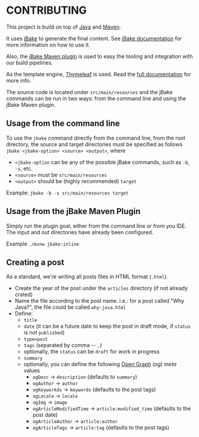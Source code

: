 # CONTRIBUTING

This project is build on top of [Java](https://www.java.com/en/) and [Maven](https://maven.apache.org/).

It uses [jBake](https://jbake.org/) to generate the final content. See [jBake documentation](https://jbake.org/docs/)
for more information on how to use it.

Also, the [jBake Maven plugin](https://github.com/jbake-org/jbake-maven-plugin) is used to easy the tooling and
integration with our build pipelines.

As the template engine, [Thymeleaf](https://www.thymeleaf.org/) is used. Read the
[full documentation](https://www.thymeleaf.org/documentation.html) for more info.

The source code is located under `src/main/resources` and the jBake commands can be run in two ways: from the command
line and using the jBake Maven plugin.

## Usage from the command line

To use the `jbake` command directly from the command line, from the root directory, the source and target
directories must be specified as follows `jbake <jbake-option> <source> <output>`, where

- `<jbake-option` can be any of the possible jBake commands, such as `-b`, `-s`, etc.
- `<source>` must be `src/main/resources`
- `<output>` should be (highly recommended) `target`

Example: `jbake -b -s src/main/resources target`

## Usage from the jBake Maven Plugin

Simply run the plugin goal, either from the command line or from you IDE. The input and out directories have already
been configured.

Example `./mvnw jbake:inline`

## Creating a post

As a standard, we're writing all posts files in HTML format (`.html`).

- Create the year of the post under the `articles` directory (if not already crated)
- Name the file according to the post name. i.e.: for a post called "Why Java?", the file could be called `why-java.html`
- Define:
  * `title`
  * `date` (it can be a future date to keep the post in draft mode, if `status` is not `published`)
  * `type=post`
  * `tags` (separated by comma -- `,`)
  * optionally, the `status` can be `draft` for work in progress
  * `summary`
  * optionally, you can define the following [Open Graph](https://ogp.me/) (_og_) _meta_ values
    + `ogDesc` -> `description` (defaults to `summary`)
    + `ogAuthor` -> `author`
    + `ogKeyworkds` -> `keywords` (defaults to the post tags)
    + `ogLocale` -> `locale`
    + `ogImg` -> `image`
    + `ogArticleModifiedTime` -> `article:modified_time` (defaults to the post date)
    + `ogArticleAuthor` -> `article:author`
    + `ogArticleTags` -> `article:tag` (defaults to the post tags)
